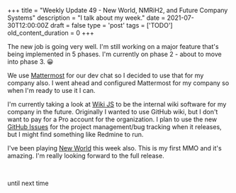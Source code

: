 
+++
title = "Weekly Update 49 - New World, NMRiH2, and Future Company Systems"
description = "I talk about my week."
date = 2021-07-30T12:00:00Z
draft = false
type = 'post'
tags = ['TODO']
old_content_duration = 0
+++

<p>The new job is going very well. I'm still working on a major feature that's being implemented in 5 phases. I'm currently on phase 2 - about to move into phase 3. 😀</p>
<p>We use <a href="https://mattermost.com/" target="_blank" rel="noopener">Mattermost</a> for our dev chat so I decided to use that for my company also. I went ahead and configured Mattermost for my company so when I'm ready to use it I can.</p>
<p>I'm currently taking a look at <a href="https://js.wiki/" target="_blank" rel="noopener">Wiki JS</a> to be the internal wiki software for my company in the future. Originally I wanted to use GitHub wiki, but I don't want to pay for a Pro account for the organization. I plan to use the new <a href="https://github.com/features/issues" target="_blank" rel="noopener">GitHub Issues</a> for the project management/bug tracking when it releases, but I might find something like Redmine to run.</p>
<p>I've been playing <a href="https://www.newworld.com/en-us/" target="_blank" rel="noopener">New World</a> this week also. This is my first MMO and it's amazing. I'm really looking forward to the full release.</p>
<p>&nbsp;</p>
<p>until next time</p>
    